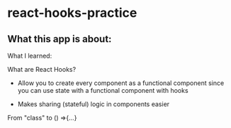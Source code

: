 # react-hooks-practice

## What this app is about:

What I learned:

What are React Hooks?

- Allow you to create every component as a functional component since you can use state with a functional component with hooks

- Makes sharing (stateful) logic in components easier

From "class" to () =>{...}
